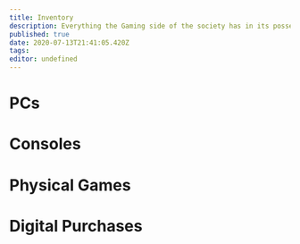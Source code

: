 ```yaml
---
title: Inventory
description: Everything the Gaming side of the society has in its possession
published: true
date: 2020-07-13T21:41:05.420Z
tags: 
editor: undefined
---
```


# PCs

# Consoles


# Physical Games

# Digital Purchases